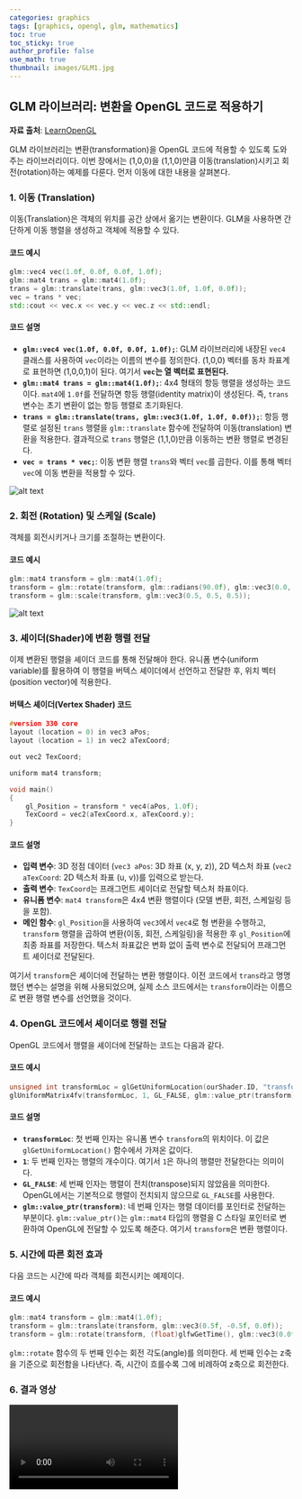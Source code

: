 ```yaml
---
categories: graphics
tags: [graphics, opengl, glm, mathematics]
toc: true
toc_sticky: true
author_profile: false
use_math: true 
thumbnail: images/GLM1.jpg
---
```


## GLM 라이브러리: 변환을 OpenGL 코드로 적용하기

  
**자료 출처**: [LearnOpenGL](https://learnopengl.com/)


GLM 라이브러리는 변환(transformation)을 OpenGL 코드에 적용할 수 있도록 도와주는 라이브러리이다. 이번 장에서는 (1,0,0)을 (1,1,0)만큼 이동(translation)시키고 회전(rotation)하는 예제를 다룬다. 먼저 이동에 대한 내용을 살펴본다.

### 1. 이동 (Translation) 

이동(Translation)은 객체의 위치를 공간 상에서 옮기는 변환이다. GLM을 사용하면 간단하게 이동 행렬을 생성하고 객체에 적용할 수 있다.

#### 코드 예시 

```cpp
glm::vec4 vec(1.0f, 0.0f, 0.0f, 1.0f);
glm::mat4 trans = glm::mat4(1.0f);
trans = glm::translate(trans, glm::vec3(1.0f, 1.0f, 0.0f));
vec = trans * vec;
std::cout << vec.x << vec.y << vec.z << std::endl;
```

#### 코드 설명 

*   **`glm::vec4 vec(1.0f, 0.0f, 0.0f, 1.0f);`**: GLM 라이브러리에 내장된 `vec4` 클래스를 사용하여 `vec`이라는 이름의 변수를 정의한다. (1,0,0) 벡터를 동차 좌표계로 표현하면 (1,0,0,1)이 된다. 여기서 **`vec`는 열 벡터로 표현된다.**
*   **`glm::mat4 trans = glm::mat4(1.0f);`**: 4x4 형태의 항등 행렬을 생성하는 코드이다. `mat4`에 `1.0f`를 전달하면 항등 행렬(identity matrix)이 생성된다. 즉, `trans` 변수는 초기 변환이 없는 항등 행렬로 초기화된다.
*   **`trans = glm::translate(trans, glm::vec3(1.0f, 1.0f, 0.0f));`**: 항등 행렬로 설정된 `trans` 행렬을 `glm::translate` 함수에 전달하여 이동(translation) 변환을 적용한다. 결과적으로 `trans` 행렬은 (1,1,0)만큼 이동하는 변환 행렬로 변경된다.
*   **`vec = trans * vec;`**: 이동 변환 행렬 `trans`와 벡터 `vec`를 곱한다. 이를 통해 벡터 `vec`에 이동 변환을 적용할 수 있다.

![alt text](/images/GLM1.jpg)

### 2. 회전 (Rotation) 및 스케일 (Scale) 

객체를 회전시키거나 크기를 조절하는 변환이다.

#### 코드 예시 

```cpp
glm::mat4 transform = glm::mat4(1.0f);
transform = glm::rotate(transform, glm::radians(90.0f), glm::vec3(0.0, 0.0, 1.0));
transform = glm::scale(transform, glm::vec3(0.5, 0.5, 0.5));
```

![alt text](/images/GLM2.jpg)

### 3. 셰이더(Shader)에 변환 행렬 전달 

이제 변환된 행렬을 셰이더 코드를 통해 전달해야 한다. 유니폼 변수(uniform variable)를 활용하여 이 행렬을 버텍스 셰이더에서 선언하고 전달한 후, 위치 벡터(position vector)에 적용한다.

#### 버텍스 셰이더(Vertex Shader) 코드 

```cpp
#version 330 core
layout (location = 0) in vec3 aPos;
layout (location = 1) in vec2 aTexCoord;

out vec2 TexCoord;

uniform mat4 transform;

void main()
{
    gl_Position = transform * vec4(aPos, 1.0f);
    TexCoord = vec2(aTexCoord.x, aTexCoord.y);
}
```

#### 코드 설명 

*   **입력 변수**: 3D 정점 데이터 (`vec3 aPos`: 3D 좌표 (x, y, z)), 2D 텍스처 좌표 (`vec2 aTexCoord`: 2D 텍스처 좌표 (u, v))를 입력으로 받는다.
*   **출력 변수**: `TexCoord`는 프래그먼트 셰이더로 전달할 텍스처 좌표이다.
*   **유니폼 변수**: `mat4 transform`은 4x4 변환 행렬이다 (모델 변환, 회전, 스케일링 등을 포함).
*   **메인 함수**: `gl_Position`을 사용하여 `vec3`에서 `vec4`로 형 변환을 수행하고, `transform` 행렬을 곱하여 변환(이동, 회전, 스케일링)을 적용한 후 `gl_Position`에 최종 좌표를 저장한다. 텍스처 좌표값은 변화 없이 출력 변수로 전달되어 프래그먼트 셰이더로 전달된다.

여기서 `transform`은 셰이더에 전달하는 변환 행렬이다. 이전 코드에서 `trans`라고 명명했던 변수는 설명을 위해 사용되었으며, 실제 소스 코드에서는 `transform`이라는 이름으로 변환 행렬 변수를 선언했을 것이다.

### 4. OpenGL 코드에서 셰이더로 행렬 전달 

OpenGL 코드에서 행렬을 셰이더에 전달하는 코드는 다음과 같다.

#### 코드 예시

```cpp
unsigned int transformLoc = glGetUniformLocation(ourShader.ID, "transform");
glUniformMatrix4fv(transformLoc, 1, GL_FALSE, glm::value_ptr(transform));
```

#### 코드 설명 

*   **`transformLoc`**: 첫 번째 인자는 유니폼 변수 `transform`의 위치이다. 이 값은 `glGetUniformLocation()` 함수에서 가져온 값이다.
*   **`1`**: 두 번째 인자는 행렬의 개수이다. 여기서 `1`은 하나의 행렬만 전달한다는 의미이다.
*   **`GL_FALSE`**: 세 번째 인자는 행렬이 전치(transpose)되지 않았음을 의미한다. OpenGL에서는 기본적으로 행렬이 전치되지 않으므로 `GL_FALSE`를 사용한다.
*   **`glm::value_ptr(transform)`**: 네 번째 인자는 행렬 데이터를 포인터로 전달하는 부분이다. `glm::value_ptr()`는 `glm::mat4` 타입의 행렬을 C 스타일 포인터로 변환하여 OpenGL에 전달할 수 있도록 해준다. 여기서 `transform`은 변환 행렬이다.

### 5. 시간에 따른 회전 효과 

다음 코드는 시간에 따라 객체를 회전시키는 예제이다.

#### 코드 예시 

```cpp
glm::mat4 transform = glm::mat4(1.0f);
transform = glm::translate(transform, glm::vec3(0.5f, -0.5f, 0.0f));
transform = glm::rotate(transform, (float)glfwGetTime(), glm::vec3(0.0f, 0.0f, 1.0f));
```

`glm::rotate` 함수의 두 번째 인수는 회전 각도(angle)를 의미한다. 세 번째 인수는 z축을 기준으로 회전함을 나타낸다. 즉, 시간이 흐를수록 그에 비례하여 z축으로 회전한다.

### 6. 결과 영상 

<video controls src="/images/transformations.mp4" title="Title"></video>
